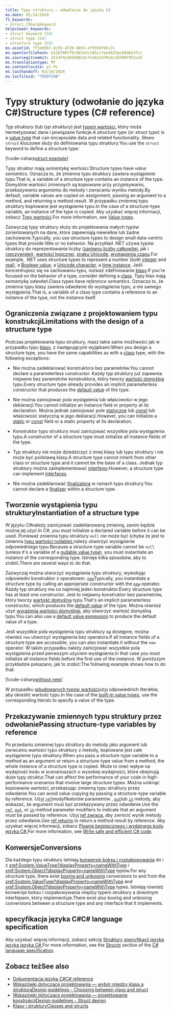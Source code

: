 ```yaml
---
title: Typy struktury — odwołanie do języka C#
ms.date: 02/24/2020
f1_keywords:
- struct_CSharpKeyword
helpviewer_keywords:
- struct keyword [C#]
- struct type [C#]
- structure type [C#]
ms.assetid: ff3dd9b7-dc93-4720-8855-ef5558f65c7c
ms.openlocfilehash: b126706ff9c881e5c2d5cc7ee4833ac8896e3fcc
ms.sourcegitcommit: 2514f4e3655081dcfe1b22470c0c28500f952c42
ms.translationtype: MT
ms.contentlocale: pl-PL
ms.lasthandoff: 03/18/2020
ms.locfileid: "79507246"
---
```

# <a name="structure-types-c-reference"></a><span data-ttu-id="18b4f-102">Typy struktury (odwołanie do języka C#)</span><span class="sxs-lookup"><span data-stu-id="18b4f-102">Structure types (C# reference)</span></span>

<span data-ttu-id="18b4f-103">*Typ struktury* (lub *typ struktury*) jest [typem wartości,](value-types.md) który może hermetyzować dane i powiązane funkcje.</span><span class="sxs-lookup"><span data-stu-id="18b4f-103">A *structure type* (or *struct type*) is a [value type](value-types.md) that can encapsulate data and related functionality.</span></span> <span data-ttu-id="18b4f-104">Słowo `struct` kluczowe służy do definiowania typu struktury:</span><span class="sxs-lookup"><span data-stu-id="18b4f-104">You use the `struct` keyword to define a structure type:</span></span>

[!code-csharp[struct example](snippets/StructType.cs#StructExample)]

<span data-ttu-id="18b4f-105">Typy struktur mają *semantykę wartości*.</span><span class="sxs-lookup"><span data-stu-id="18b4f-105">Structure types have *value semantics*.</span></span> <span data-ttu-id="18b4f-106">Oznacza to, że zmienna typu struktury zawiera wystąpienie typu.</span><span class="sxs-lookup"><span data-stu-id="18b4f-106">That is, a variable of a structure type contains an instance of the type.</span></span> <span data-ttu-id="18b4f-107">Domyślnie wartości zmiennych są kopiowane przy przypisywaniu, przekazywaniu argumentu do metody i zwracaniu wyniku metody.</span><span class="sxs-lookup"><span data-stu-id="18b4f-107">By default, variable values are copied on assignment, passing an argument to a method, and returning a method result.</span></span> <span data-ttu-id="18b4f-108">W przypadku zmiennej typu struktury kopiowane jest wystąpienie typu.</span><span class="sxs-lookup"><span data-stu-id="18b4f-108">In the case of a structure-type variable, an instance of the type is copied.</span></span> <span data-ttu-id="18b4f-109">Aby uzyskać więcej informacji, zobacz [Typy wartości](value-types.md).</span><span class="sxs-lookup"><span data-stu-id="18b4f-109">For more information, see [Value types](value-types.md).</span></span>

<span data-ttu-id="18b4f-110">Zazwyczaj typy struktury służy do projektowania małych typów zorientowanych na dane, które zapewniają niewielkie lub żadne zachowanie.</span><span class="sxs-lookup"><span data-stu-id="18b4f-110">Typically, you use structure types to design small data-centric types that provide little or no behavior.</span></span> <span data-ttu-id="18b4f-111">Na przykład .NET używa typów struktury do reprezentowania liczby [(zarówno liczby całkowitej,](integral-numeric-types.md) jak i [rzeczywistej),](floating-point-numeric-types.md) [wartości logicznej,](bool.md) [znaku Unicode,](char.md) [wystąpienia czasu](xref:System.DateTime).</span><span class="sxs-lookup"><span data-stu-id="18b4f-111">For example, .NET uses structure types to represent a number (both [integer](integral-numeric-types.md) and [real](floating-point-numeric-types.md)), a [Boolean value](bool.md), a [Unicode character](char.md), a [time instance](xref:System.DateTime).</span></span> <span data-ttu-id="18b4f-112">Jeśli koncentrujesz się na zachowaniu typu, rozważ zdefiniowanie [klasy](../keywords/class.md).</span><span class="sxs-lookup"><span data-stu-id="18b4f-112">If you're focused on the behavior of a type, consider defining a [class](../keywords/class.md).</span></span> <span data-ttu-id="18b4f-113">Typy klas mają *semantykę odwołań*.</span><span class="sxs-lookup"><span data-stu-id="18b4f-113">Class types have *reference semantics*.</span></span> <span data-ttu-id="18b4f-114">Oznacza to, że zmienna typu klasy zawiera odwołanie do wystąpienia typu, a nie samego wystąpienia.</span><span class="sxs-lookup"><span data-stu-id="18b4f-114">That is, a variable of a class type contains a reference to an instance of the type, not the instance itself.</span></span>

## <a name="limitations-with-the-design-of-a-structure-type"></a><span data-ttu-id="18b4f-115">Ograniczenia związane z projektowaniem typu konstrukcji</span><span class="sxs-lookup"><span data-stu-id="18b4f-115">Limitations with the design of a structure type</span></span>

<span data-ttu-id="18b4f-116">Podczas projektowania typu struktury, masz takie same możliwości jak w przypadku typu [klasy,](../keywords/class.md) z następującymi wyjątkami:</span><span class="sxs-lookup"><span data-stu-id="18b4f-116">When you design a structure type, you have the same capabilities as with a [class](../keywords/class.md) type, with the following exceptions:</span></span>

- <span data-ttu-id="18b4f-117">Nie można zadeklarować konstruktora bez parametrów.</span><span class="sxs-lookup"><span data-stu-id="18b4f-117">You cannot declare a parameterless constructor.</span></span> <span data-ttu-id="18b4f-118">Każdy typ struktury już zapewnia niejawne bez parametrów konstruktora, który tworzy [wartość domyślną](default-values.md) typu.</span><span class="sxs-lookup"><span data-stu-id="18b4f-118">Every structure type already provides an implicit parameterless constructor that produces the [default value](default-values.md) of the type.</span></span>

- <span data-ttu-id="18b4f-119">Nie można zainicjować pola wystąpienia lub właściwości w jego deklaracji.</span><span class="sxs-lookup"><span data-stu-id="18b4f-119">You cannot initialize an instance field or property at its declaration.</span></span> <span data-ttu-id="18b4f-120">Można jednak zainicjować pole [statyczne](../keywords/static.md) lub [const](../keywords/const.md) lub właściwość statyczną w jego deklaracji.</span><span class="sxs-lookup"><span data-stu-id="18b4f-120">However, you can initialize a [static](../keywords/static.md) or [const](../keywords/const.md) field or a static property at its declaration.</span></span>

- <span data-ttu-id="18b4f-121">Konstruktor typu struktury musi zainicjować wszystkie pola wystąpienia typu.</span><span class="sxs-lookup"><span data-stu-id="18b4f-121">A constructor of a structure type must initialize all instance fields of the type.</span></span>

- <span data-ttu-id="18b4f-122">Typ struktury nie może dziedziczyć z innej klasy lub typu struktury i nie może być podstawą klasy.</span><span class="sxs-lookup"><span data-stu-id="18b4f-122">A structure type cannot inherit from other class or structure type and it cannot be the base of a class.</span></span> <span data-ttu-id="18b4f-123">Jednak typ struktury można zaimplementować [interfejsy](../keywords/interface.md).</span><span class="sxs-lookup"><span data-stu-id="18b4f-123">However, a structure type can implement [interfaces](../keywords/interface.md).</span></span>

- <span data-ttu-id="18b4f-124">Nie można zadeklarować [finalizatora](../../programming-guide/classes-and-structs/destructors.md) w ramach typu struktury.</span><span class="sxs-lookup"><span data-stu-id="18b4f-124">You cannot declare a [finalizer](../../programming-guide/classes-and-structs/destructors.md) within a structure type.</span></span>

## <a name="instantiation-of-a-structure-type"></a><span data-ttu-id="18b4f-125">Tworzenie wystąpienia typu struktury</span><span class="sxs-lookup"><span data-stu-id="18b4f-125">Instantiation of a structure type</span></span>

<span data-ttu-id="18b4f-126">W języku C#należy zainicjować zadeklarowaną zmienną, zanim będzie można jej użyć.</span><span class="sxs-lookup"><span data-stu-id="18b4f-126">In C#, you must initialize a declared variable before it can be used.</span></span> <span data-ttu-id="18b4f-127">Ponieważ zmienna typu struktury `null` nie może być (chyba że jest to zmienna [typu wartości nullable),](nullable-value-types.md)należy utworzyć wystąpienie odpowiedniego typu.</span><span class="sxs-lookup"><span data-stu-id="18b4f-127">Because a structure-type variable cannot be `null` (unless it's a variable of a [nullable value type](nullable-value-types.md)), you must instantiate an instance of the corresponding type.</span></span> <span data-ttu-id="18b4f-128">Istnieje kilka sposobów, aby to zrobić.</span><span class="sxs-lookup"><span data-stu-id="18b4f-128">There are several ways to do that.</span></span>

<span data-ttu-id="18b4f-129">Zazwyczaj można utworzyć wystąpienia typu struktury, wywołując odpowiedni konstruktor z operatorem. [`new`](../operators/new-operator.md)</span><span class="sxs-lookup"><span data-stu-id="18b4f-129">Typically, you instantiate a structure type by calling an appropriate constructor with the [`new`](../operators/new-operator.md) operator.</span></span> <span data-ttu-id="18b4f-130">Każdy typ struktury ma co najmniej jeden konstruktor.</span><span class="sxs-lookup"><span data-stu-id="18b4f-130">Every structure type has at least one constructor.</span></span> <span data-ttu-id="18b4f-131">Jest to niejawny konstruktor bez parametrów, który tworzy [wartość domyślną](default-values.md) typu.</span><span class="sxs-lookup"><span data-stu-id="18b4f-131">That's an implicit parameterless constructor, which produces the [default value](default-values.md) of the type.</span></span> <span data-ttu-id="18b4f-132">Można również użyć [wyrażenia wartości domyślnej,](../operators/default.md) aby utworzyć wartość domyślną typu.</span><span class="sxs-lookup"><span data-stu-id="18b4f-132">You can also use a [default value expression](../operators/default.md) to produce the default value of a type.</span></span>

<span data-ttu-id="18b4f-133">Jeśli wszystkie pola wystąpienia typu struktury są dostępne, można również `new` utworzyć wystąpienia bez operatora.</span><span class="sxs-lookup"><span data-stu-id="18b4f-133">If all instance fields of a structure type are accessible, you can also instantiate it without the `new` operator.</span></span> <span data-ttu-id="18b4f-134">W takim przypadku należy zainicjować wszystkie pola wystąpienia przed pierwszym użyciem wystąpienia.</span><span class="sxs-lookup"><span data-stu-id="18b4f-134">In that case you must initialize all instance fields before the first use of the instance.</span></span> <span data-ttu-id="18b4f-135">W poniższym przykładzie pokazano, jak to zrobić:</span><span class="sxs-lookup"><span data-stu-id="18b4f-135">The following example shows how to do that:</span></span>

[!code-csharp[without new](snippets/StructType.cs#WithoutNew)]

<span data-ttu-id="18b4f-136">W przypadku [wbudowanych typów wartości](value-types.md#built-in-value-types)użyj odpowiednich literałów, aby określić wartość typu.</span><span class="sxs-lookup"><span data-stu-id="18b4f-136">In the case of the [built-in value types](value-types.md#built-in-value-types), use the corresponding literals to specify a value of the type.</span></span>

## <a name="passing-structure-type-variables-by-reference"></a><span data-ttu-id="18b4f-137">Przekazywanie zmiennych typu struktury przez odwołanie</span><span class="sxs-lookup"><span data-stu-id="18b4f-137">Passing structure-type variables by reference</span></span>

<span data-ttu-id="18b4f-138">Po przedaniu zmiennej typu struktury do metody jako argument lub zwracaniu wartości typu struktury z metody, kopiowane jest całe wystąpienie typu struktury.</span><span class="sxs-lookup"><span data-stu-id="18b4f-138">When you pass a structure-type variable to a method as an argument or return a structure-type value from a method, the whole instance of a structure type is copied.</span></span> <span data-ttu-id="18b4f-139">Może to mieć wpływ na wydajność kodu w scenariuszach o wysokiej wydajności, które obejmują duże typy struktur.</span><span class="sxs-lookup"><span data-stu-id="18b4f-139">That can affect the performance of your code in high-performance scenarios that involve large structure types.</span></span> <span data-ttu-id="18b4f-140">Można uniknąć kopiowania wartości, przekazując zmienną typu struktury przez odwołanie.</span><span class="sxs-lookup"><span data-stu-id="18b4f-140">You can avoid value copying by passing a structure-type variable by reference.</span></span> <span data-ttu-id="18b4f-141">Użyj [`ref`](../keywords/ref.md#passing-an-argument-by-reference)modyfikatorów parametrów , [`out`](../keywords/out-parameter-modifier.md)lub [`in`](../keywords/in-parameter-modifier.md) metody, aby wskazać, że argument musi być przekazywany przez odwołanie.</span><span class="sxs-lookup"><span data-stu-id="18b4f-141">Use the [`ref`](../keywords/ref.md#passing-an-argument-by-reference), [`out`](../keywords/out-parameter-modifier.md), or [`in`](../keywords/in-parameter-modifier.md) method parameter modifiers to indicate that an argument must be passed by reference.</span></span> <span data-ttu-id="18b4f-142">Użyj [ref zwraca,](../../programming-guide/classes-and-structs/ref-returns.md) aby zwrócić wynik metody przez odwołanie.</span><span class="sxs-lookup"><span data-stu-id="18b4f-142">Use [ref returns](../../programming-guide/classes-and-structs/ref-returns.md) to return a method result by reference.</span></span> <span data-ttu-id="18b4f-143">Aby uzyskać więcej informacji, zobacz [Pisanie bezpiecznego i wydajnego kodu języka C#.](../../write-safe-efficient-code.md)</span><span class="sxs-lookup"><span data-stu-id="18b4f-143">For more information, see [Write safe and efficient C# code](../../write-safe-efficient-code.md).</span></span>

## <a name="conversions"></a><span data-ttu-id="18b4f-144">Konwersje</span><span class="sxs-lookup"><span data-stu-id="18b4f-144">Conversions</span></span>

<span data-ttu-id="18b4f-145">Dla każdego typu struktury istnieją [konwersje boksu i rozpakowywania](../../programming-guide/types/boxing-and-unboxing.md) do i z <xref:System.ValueType?displayProperty=nameWithType> i <xref:System.Object?displayProperty=nameWithType> typów.</span><span class="sxs-lookup"><span data-stu-id="18b4f-145">For any structure type, there exist [boxing and unboxing](../../programming-guide/types/boxing-and-unboxing.md) conversions to and from the <xref:System.ValueType?displayProperty=nameWithType> and <xref:System.Object?displayProperty=nameWithType> types.</span></span> <span data-ttu-id="18b4f-146">Istnieją również konwersje boksu i rozpakowywania między typem struktury a dowolnym interfejsem, który implementuje.</span><span class="sxs-lookup"><span data-stu-id="18b4f-146">There exist also boxing and unboxing conversions between a structure type and any interface that it implements.</span></span>

## <a name="c-language-specification"></a><span data-ttu-id="18b4f-147">specyfikacja języka C#</span><span class="sxs-lookup"><span data-stu-id="18b4f-147">C# language specification</span></span>

<span data-ttu-id="18b4f-148">Aby uzyskać więcej informacji, zobacz sekcję [Struktury](~/_csharplang/spec/structs.md) [specyfikacji języka języka języka C#.](~/_csharplang/spec/introduction.md)</span><span class="sxs-lookup"><span data-stu-id="18b4f-148">For more information, see the [Structs](~/_csharplang/spec/structs.md) section of the [C# language specification](~/_csharplang/spec/introduction.md).</span></span>

## <a name="see-also"></a><span data-ttu-id="18b4f-149">Zobacz też</span><span class="sxs-lookup"><span data-stu-id="18b4f-149">See also</span></span>

- [<span data-ttu-id="18b4f-150">Dokumentacja języka C#</span><span class="sxs-lookup"><span data-stu-id="18b4f-150">C# reference</span></span>](../index.md)
- [<span data-ttu-id="18b4f-151">Wskazówki dotyczące projektowania — wybór między klasą a strukturą</span><span class="sxs-lookup"><span data-stu-id="18b4f-151">Design guidelines - Choosing between class and struct</span></span>](../../../standard/design-guidelines/choosing-between-class-and-struct.md)
- [<span data-ttu-id="18b4f-152">Wskazówki dotyczące projektowania — projektowanie konstrukcji</span><span class="sxs-lookup"><span data-stu-id="18b4f-152">Design guidelines - Struct design</span></span>](../../../standard/design-guidelines/struct.md)
- [<span data-ttu-id="18b4f-153">Klasy i struktury</span><span class="sxs-lookup"><span data-stu-id="18b4f-153">Classes and structs</span></span>](../../programming-guide/classes-and-structs/index.md)
